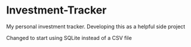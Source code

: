 # Investment-Tracker
My personal investment tracker. Developing this as a helpful side project

Changed to start using SQLite instead of a CSV file
